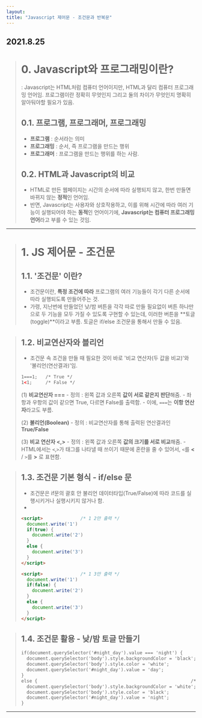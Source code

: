 ```yaml
---
layout:
title: "Javascript 제어문 - 조건문과 반복문"
---
```


## 2021.8.25


> # 0. Javascript와 프로그래밍이란? 
>   : Javascript는 HTML처럼 컴퓨터 언어이지만, HTML과 달리 컴퓨터 프로그래밍 언어임. 프로그램이란 정확히 무엇인지 그리고 둘의 차이가 무엇인지 명확히 알아둬야할 필요가 있음.
>   
> ## 0.1. 프로그램, 프로그래머, 프로그래밍
>   - **프로그램** : 순서라는 의미
>   - **프로그래밍** : 순서, 즉 프로그램을 만드는 행위
>   - **프로그래머** : 프로그램을 만드는 행위를 하는 사람.
>   
> ## 0.2. HTML과 Javascript의 비교
>   - HTML로 만든 웹페이지는 시간의 순서에 따라 실행되지 않고, 한번 만들면 바뀌지 않는 **정적**인 언어임.
>   - 반면, Javascript는 사용자와 상호작용하고, 이를 위해 시간에 따라 여러 기능이 실행되어야 하는 **동적**인 언어이기에, **Javascript는 컴퓨터 프로그래밍 언어**라고 부를 수 있는 것임.

 * * * 

> # 1. JS 제어문 - 조건문
> 
> ## 1.1. '조건문' 이란?
>   - 조건문이란, **특정 조건에 따라** 프로그램의 여러 기능들이 각기 다른 순서에 따라 실행되도록 만들어주는 것.
>   - 가령, 지난번에 만들었던 낮/밤 버튼을 각각 따로 만들 필요없이 버튼 하나만으로 두 기능을 모두 가질 수 있도록 구현할 수 있는데, 이러한 버튼을 **토글(toggle)**이라고 부름. 토글은 if/else 조건문을 통해서 만들 수 있음.

> ## 1.2. 비교연산자와 블리언
>   - 조건문 속 조건을 만들 때 필요한 것이 바로 '비교 연산자(두 값을 비교)'와 '불리언(연산결과)'임.
>   ```html
>   1===1;   /* True */
>   1<1;     /* False */
>   ```
>   
>   
>   (1) **비교연산자 ===**
>     - 정의 : 왼쪽 값과 오른쪽 **값이 서로 같은지 판단**해줌.
>     - 좌항과 우항의 값이 같으면 True, 다르면 False를 출력함.
>     - 이에, ```===```는 **이항 연산자**라고도 부름.
>   
>   (2) **불리언(Boolean)**
>     - 정의 : 비교연산자를 통해 출력된 연산결과인 **True/False**
>   
>   (3) **비교 연산자 <,>**
>     - 정의 : 왼쪽 값과 오른쪽 **값의 크기를 서로 비교**해줌.
>     - HTML에서는 `<`,`>`가 태그를 나타낼 때 쓰이기 때문에 혼란을 줄 수 있어서, `<`를 **&lt;** / `>`를 **&gt;** 로 표현함.


> ## 1.3. 조건문 기본 형식 - if/else 문
>  - 조건문은 if문의 괄호 안 불리언 데이터타입(True/False)에 따라 코드를 실행시키거나 실행시키지 않거나 함.
>  -  
> ```html
> <script>              /* 1 2만 출력 */
>   document.write('1')
>   if(true) {
>     document.write('2')
>   }
>   else {
>     document.write('3')
>   }
> </script>
> ```
> 
> ```html
> <script>              /* 1 3만 출력 */
>   document.write('1')
>   if(false) {
>     document.write('2')
>   }
>   else {
>     document.write('3')
>   }
> </script>
> ```

> ## 1.4. 조건문 활용 - 낮/밤 토글 만들기
> 
> ```html
> if(document.querySelector('#night_day').value === 'night') {     /* value가 night일때만 코드 실행 */
>   document.querySelector('body').style.backgroundColor = 'black';
>   document.querySelector('body').style.color = 'white';
>   document.querySelector('#night_day').value = 'day';            /* value를 day로 바꿔줌으로서 다시 눌렀을 때 else 코드 실행하게 만듦 */
> }
> else {                                                         /* else, 즉 value가 day일 때 코드 실행 */
>   document.querySelector('body').style.backgroundColor = 'white';
>   document.querySelector('body').style.color = 'black';
>   document.querySelector('#night_day').value = 'night';          /* value를 night로 바꿔줌으로서 다시 눌렀을 때 원래 코드 실행하게 만듦 */
> }
> ```

 * * * 










